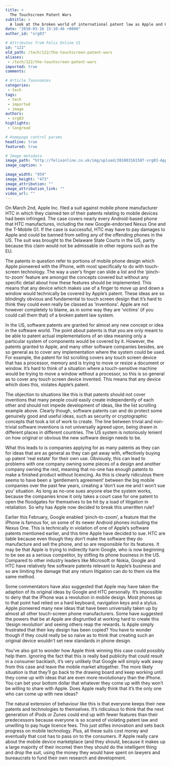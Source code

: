 ```yaml
---
title: >
  The Touchscreen Patent Wars
subtitle: >
  A look at the broken world of international patent law as Apple and HTC fight over Google&8217;s Android operating system and it&8217;s use of a touch screen interface
date: "2010-03-16 15:10:46 +0000"
author_id: "srg03"

# Attributes from Felix Online V1
id: "122"
old_path: /tech/122/the-touchscreen-patent-wars
aliases:
 - /tech/122/the-touchscreen-patent-wars
imported: true
comments:

# Article Taxonomies
categories:
 - tech
tags:
 - tech
 - imported
 - image
authors:
 - srg03
highlights:
 - longread

# Homepage control params
headline: true
featured: true

# Image metadata
image_path: "http://felixonline.co.uk/img/upload/201003161507-srg03-AppleVs..jpg"
image_caption: >

image_width: "959"
image_height: "473"
image_attribution: ""
image_attribution_link: ""
video_url: ""
---
```


On March 2nd, Apple Inc. filed a suit against mobile phone manufacturer HTC in which they claimed ten of their patents relating to mobile devices had been infringed. The case covers nearly every Android-based phone that HTC manufactures, including the new Google-endorsed Nexus One and the T-Mobile G1. If the case is successful, HTC may have to pay damages to Apple and could be banned from selling any of the offending phones in the US. The suit was brought to the Delaware State Courts in the US, partly because this claim would not be admissable in other regions such as the EU.

The patents in question refer to portions of mobile phone design which Apple pioneered with the iPhone, with most specifically to do with touch-screen technology. The way a user’s finger can slide a list and the ‘pinch-to-zoom’ feature are amongst the concepts covered but without any specific detail about how these features should be implemented. This means that any device which makes use of a finger to move up and down a window would technically be covered by Apple’s patent. These ideas are so blindingly obvious and fundamental to touch screen design that it’s hard to think they could even really be classed as ‘inventions’. Apple are not however completely to blame, as in some way they are ‘victims’ (if you could call them that) of a broken patent law system.

In the US, software patents are granted for almost any new concept or idea in the software world. The point about patents is that you are only meant to be able to patent actual implementations of an idea meaning only a particular system of components would be covered by it. However, the patents granted to Apple, and many other software companies besides, are so general as to cover any implementation where the system could be used. For example, the patent for list scrolling covers any touch screen device that has a processor, memory and is trying to move or resize a document or window. It’s hard to think of a situation where a touch-sensitive machine would be trying to move a window without a processor, so this is so general as to cover any touch screen device invented. This means that any device which does this, violates Apple’s patent.

The objection to situations like this is that patents should not cover inventions that many people could easily create independently of each other and should not impede development of ideas, like the list scrolling example above. Clearly though, software patents can and do protect some genuinely good and useful ideas, such as security or cryptographic concepts that took a lot of work to create. The line between trivial and non-trivial software inventions is not universally agreed upon, being drawn in different places in different countries. The US system is notoriously lenient on how original or obvious the new software design needs to be.

What this leads to is companies applying for as many patents as they can for ideas that are as general as they can get away with, effectively buying up patent ‘real estate’ for their own use. Obviously, this can lead to problems with one company owning some pieces of a design and another company owning the rest, meaning that no-one has enough patents to make a finished product without licencing. As this is clearly ridiculous there seems to have been a ‘gentlemen’s agreement’ between the big mobile companies over the past few years, creating a ‘don’t sue me and I won’t sue you’ situation. As long as no-one sues anyone else the system works, because the companies know it only takes a court case for one patent to open the floodgates for themselves to be hit by a load of litigation in retaliation. So why has Apple now decided to break this unwritten rule?

Earlier this February, Google enabled ‘pinch-to-zoom’, a feature that the iPhone is famous for, on some of its newer Android phones including the Nexus One. This is technically in violation of one of Apple’s software patents mentioned earlier, and this time Apple have decided to sue. HTC are liable because even though they don’t make the software they do manufacture and sell the phone, and so are responsible for its features. It may be that Apple is trying to indirectly harm Google, who is now beginning to be see as a serious competitor, by stifling its phone business in the US. Compared to other industry leaders like Microsoft or Nokia, Google and HTC have relatively few software patents relevant to Apple’s business and so are limiting the damage that any return litigation can do to them via the same method.

Some commentators have also suggested that Apple may have taken the adaption of its original ideas by Google and HTC personally. It’s impossible to deny that the iPhone was a revolution in mobile design. Most phones up to that point had relied on a hard keyboard, navigation keys and a stylus. Apple pioneered many new ideas that have been universally taken up by almost all other touch-screen phone manufacturers. Some have suggested the powers that be at Apple are disgruntled at working hard to create this ‘design revolution’ and seeing others reap the rewards. Is Apple simply frustrated that their key design has been copied? You have to wonder though if they could really be so naive as to think that creating such an original device wouldn’t set new standards in phone design.

You’ve also got to wonder how Apple think winning this case could possibly help them. Ignoring the fact that this is really bad publicity that could result in a consumer backlash, it’s very unlikely that Google will simply walk away from this case and leave the mobile market altogether. The more likely situation is that they’ll go back to the drawing board and keep working until they come up with ideas that are even more revolutionary than the iPhone. You can bet your bottom dollar that whatever they come up with they won’t be willing to share with Apple. Does Apple really think that it’s the only one who can come up with new ideas?

The natural extension of behaviour like this is that everyone keeps their new patents and technologies to themselves. It’s ridiculous to think that the next generation of iPods or Zunes could end up with fewer features than their predecessors because everyone is so scared of violating patent law and unwilling to pay huge licence fees. This just stifles innovation and sets back progress on mobile technology. Plus, all these suits cost money and eventually that cost has to pass on to the consumers. If Apple really care about the mobile device marketplace (and they should, because it makes up a large majority of their income) then they should do the intelligent thing and drop the suit, using the money they would have spent on lawyers and bureaucrats to fund their own research and development.
